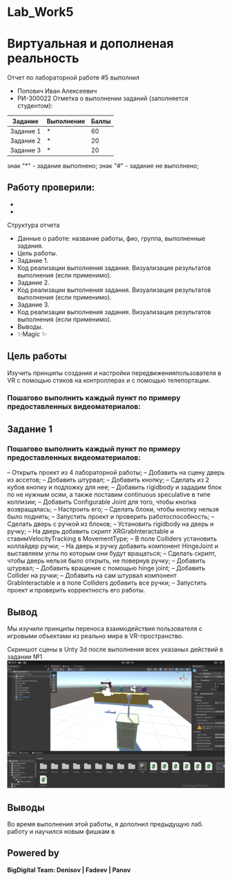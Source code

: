 # Lab_Work5
# Виртуальная и дополненая реальность
Отчет по лабораторной работе #5 выполнил
- Попович Иван Алексеевич
- РИ-300022
Отметка о выполнении заданий (заполняется студентом):

| Задание | Выполнение | Баллы |
| ------ | ------ | ------ |
| Задание 1 | * | 60 |
| Задание 2 | * | 20 |
| Задание 3 | * | 20 |

знак "*" - задание выполнено; знак "#" - задание не выполнено;

Работу проверили:
- 
- 
- 


Структура отчета

- Данные о работе: название работы, фио, группа, выполненные задания.
- Цель работы.
- Задание 1.
- Код реализации выполнения задания. Визуализация результатов выполнения (если применимо).
- Задание 2.
- Код реализации выполнения задания. Визуализация результатов выполнения (если применимо).
- Задание 3.
- Код реализации выполнения задания. Визуализация результатов выполнения (если применимо).
- Выводы.
- ✨Magic ✨

## Цель работы
Изучить принципы создания и настройки передвиженияпользователя в VR с помощью стиков на контроллерах и с помощью телепортации.

### Пошагово выполнить каждый пункт по примеру предоставленных видеоматериалов:
## Задание 1
### Пошагово выполнить каждый пункт по примеру предоставленных видеоматериалов:
– Открыть проект из 4 лабораторной работы;
– Добавить на сцену дверь из ассетов;
– Добавить штурвал;
– Добавить кнопку;
– Сделать из 2 кубов кнопку и подложку для нее;
– Добавить rigidbody и зададим блок по не нужным осям, а также поставим continuous speculative в типе коллизии;
– Добавить Configurable Joint для того, чтобы кнопка возвращалась;
– Настроить его;
– Сделать блоки, чтобы кнопку нельзя было поднять;
– Запустить проект и проверить работоспособность;
– Сделать дверь с ручкой из блоков;
– Установить rigidbody на дверь и ручку;
– На дверь добавить скрипт XRGrabInteractable и ставимVelocityTracking в MovementType;
– В поле Colliders установить коллайдер ручки;
– На дверь и ручку добавить компонент HingeJoint и выставляем углы по которым они будут вращаться;
– Сделать скрипт, чтобы дверь нельзя было открыть, не повернув ручку;
– Добавить штурвал;
– Добавить вращение с помощью hinge joint;
– Добавить Collider на ручки;
– Добавить на сам штурвал компонент GrabInteractable и в поле Colliders добавить все ручки;
– Запустить проект и проверить корректность его работы.

## Вывод
Мы изучили принципы переноса взаимодействия пользователя с игровыми объектами из реально мира в VR-пространство.

Скриншот сцены в Unty 3d после выполнения всех указаных действий в задании №1
![](/L5.png)

## Выводы

Во время выполнения этой работы, я дополнил предыдущую лаб. работу и научился новым фишкам в 

## Powered by

**BigDigital Team: Denisov | Fadeev | Panov**


